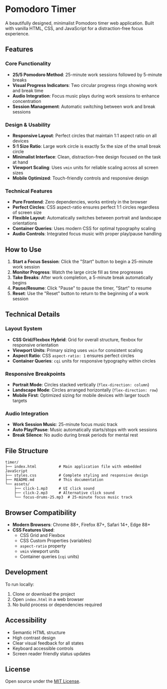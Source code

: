 # Pomodoro Timer

A beautifully designed, minimalist Pomodoro timer web application. Built with vanilla HTML, CSS, and JavaScript for a distraction-free focus experience.

## Features

### Core Functionality
- **25/5 Pomodoro Method**: 25-minute work sessions followed by 5-minute breaks
- **Visual Progress Indicators**: Two circular progress rings showing work and break time
- **Audio Integration**: Focus music plays during work sessions to enhance concentration
- **Session Management**: Automatic switching between work and break sessions

### Design & Usability
- **Responsive Layout**: Perfect circles that maintain 1:1 aspect ratio on all devices
- **5:1 Size Ratio**: Large work circle is exactly 5x the size of the small break circle
- **Minimalist Interface**: Clean, distraction-free design focused on the task at hand
- **Viewport Scaling**: Uses `vmin` units for reliable scaling across all screen sizes
- **Mobile Optimized**: Touch-friendly controls and responsive design

### Technical Features
- **Pure Frontend**: Zero dependencies, works entirely in the browser
- **Perfect Circles**: CSS aspect-ratio ensures perfect 1:1 circles regardless of screen size
- **Flexible Layout**: Automatically switches between portrait and landscape orientations
- **Container Queries**: Uses modern CSS for optimal typography scaling
- **Audio Controls**: Integrated focus music with proper play/pause handling

## How to Use

1. **Start a Focus Session**: Click the "Start" button to begin a 25-minute work session
2. **Monitor Progress**: Watch the large circle fill as time progresses
3. **Take Breaks**: After work completion, a 5-minute break automatically begins
4. **Pause/Resume**: Click "Pause" to pause the timer, "Start" to resume
5. **Reset**: Use the "Reset" button to return to the beginning of a work session

## Technical Details

### Layout System
- **CSS Grid/Flexbox Hybrid**: Grid for overall structure, flexbox for responsive orientation
- **Viewport Units**: Primary sizing uses `vmin` for consistent scaling
- **Aspect Ratio**: CSS `aspect-ratio: 1` ensures perfect circles
- **Container Queries**: `cqi` units for responsive typography within circles

### Responsive Breakpoints
- **Portrait Mode**: Circles stacked vertically (`flex-direction: column`)
- **Landscape Mode**: Circles arranged horizontally (`flex-direction: row`)
- **Mobile First**: Optimized sizing for mobile devices with larger touch targets

### Audio Integration
- **Work Session Music**: 25-minute focus music track
- **Auto Play/Pause**: Music automatically starts/stops with work sessions
- **Break Silence**: No audio during break periods for mental rest

## File Structure

```
timer/
├── index.html          # Main application file with embedded JavaScript
├── styles.css          # Complete styling and responsive design
├── README.md           # This documentation
└── assets/
    ├── click-1.mp3     # UI click sound
    ├── click-2.mp3     # Alternative click sound
    └── focus-drums-25.mp3  # 25-minute focus music track
```

## Browser Compatibility

- **Modern Browsers**: Chrome 88+, Firefox 87+, Safari 14+, Edge 88+
- **CSS Features Used**: 
  - CSS Grid and Flexbox
  - CSS Custom Properties (variables)
  - `aspect-ratio` property
  - `vmin` viewport units
  - Container queries (`cqi` units)

## Development

To run locally:
1. Clone or download the project
2. Open `index.html` in a web browser
3. No build process or dependencies required

## Accessibility

- Semantic HTML structure
- High contrast design
- Clear visual feedback for all states
- Keyboard accessible controls
- Screen reader friendly status updates

## License

Open source under the [MIT License](../LICENSE).
